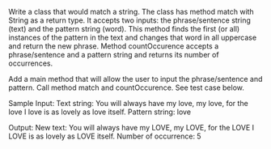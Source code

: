 Write a class that would match a string. The class has method  match with String as a return type.  It accepts two inputs: the phrase/sentence string (text) and the pattern string (word). This method finds the first (or all) instances of the pattern in the text and changes that word in all uppercase and return the new phrase. Method countOccurence accepts a phrase/sentence and a pattern string and returns its number of occurrences.

Add a main method that will allow the user to input the phrase/sentence and pattern. Call method match and countOccurence. See test case below.

Sample Input: 
Text string: You will always have my love, my love, for the love I love is as lovely as love itself. 
Pattern string: love 

Output: 
New text: You will always have my LOVE, my LOVE, for the LOVE I LOVE is as lovely as LOVE itself. 
Number of occurrence: 5